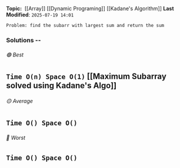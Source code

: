 **Topic:**  [[Array]] [[Dynamic Programing]] [[Kadane's Algorithm]]
**Last Modified**:  `2025-07-19 14:01`

`Problem: find the subarr with largest sum and return the sum`

### Solutions -- 

###### 🟢 Best
 `Time O(n) Space O(1)` [[Maximum Subarray solved using Kadane's Algo]]
----------------------------------------------------------------------------------------------
###### 🟡 Average
 `Time O() Space O()` 
----------------------------------------------------------------------------------------------
###### 🔴 Worst
 `Time O() Space O()` 
----------------------------------------------------------------------------------------------

